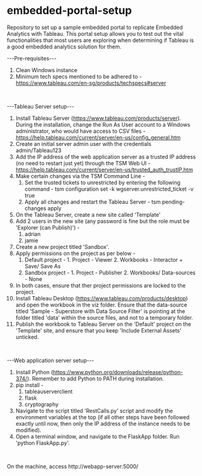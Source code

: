 # embedded-portal-setup
Repository to set up a sample embedded portal to replicate Embedded Analytics with Tableau. This portal setup allows you to test out the vital functionalities that most users are exploring when determining if Tableau is a good embedded analytics solution for them.

---Pre-requisites---
1. Clean  Windows instance
2. Minimum tech specs mentioned to be adhered to - https://www.tableau.com/en-sg/products/techspecs#server
<br/>

---Tableau Server setup---
1. Install Tableau Server (https://www.tableau.com/products/server). During the installation, change the Run As User account to a Windows administrator, who would have access to CSV files - https://help.tableau.com/current/server/en-us/config_general.htm
2. Create an initial server admin user with the credentials admin/Tableau123
3. Add the IP address of the web application server as a trusted IP address (no need to restart just yet) through the TSM Web UI - https://help.tableau.com/current/server/en-us/trusted_auth_trustIP.htm
4. Make certain changes via the TSM Command Line -
    1. Set the trusted tickets to unrestricted by entering the following command - tsm configuration set -k wgserver.unrestricted_ticket -v true
    2. Apply all changes and restart the Tableau Server - tsm pending-changes apply
5. On the Tableau Server, create a new site called 'Template'
6. Add 2 users in the new site (any password is fine but the role must be 'Explorer (can Publish)') -
    1. adrian
    2. jamie
7. Create a new project titled 'Sandbox'.
8. Apply permissions on the project as per below -
    1. Default project -    1. Project - Viewer
                            2. Workbooks - Interactor + Save/ Save As
    2. Sandbox project -    1. Project - Publisher
                            2. Workbooks/ Data-sources - None
9. In both cases, ensure that ther project permissions are locked to the project.
10. Install Tableau Desktop (https://www.tableau.com/products/desktop) and open the workbook in the viz folder. Ensure that the data-source titled 'Sample - Superstore with Data Source Filter' is pointing at the folder titled 'data' within the source files, and not to a temporary folder.
11. Publish the workbook to Tableau Server on the 'Default' project on the 'Template' site, and ensure that you keep 'Include External Assets' unticked.
<br/>

---Web application server setup---
1. Install Python (https://www.python.org/downloads/release/python-374/). Remember to add Python to PATH during installation.
2. pip install -
    1. tableauserverclient
    2. flask
    3. cryptography
3. Navigate to the script titled 'RestCalls.py' script and modify the environment variables at the top (if all other steps have been followed exactly until now, then only the IP address of the instance needs to be modified).
4. Open a terminal window, and navigate to the FlaskApp folder. Run 'python FlaskApp.py'.
<br/>

On the machine, access http://webapp-server:5000/
